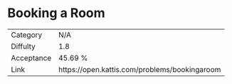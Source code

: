 # Booking a Room

<table>
    <tr>
        <td>Category</td>
        <td>N/A</td>
    </tr>
    <tr>
        <td>Diffulty</td>
        <td>1.8</td>
    </tr>
    <tr>
        <td>Acceptance</td>
        <td>45.69 %</td>
    </tr>
    <tr>
        <td>Link</td>
        <td>https://open.kattis.com/problems/bookingaroom</td>
    </tr>
</table>